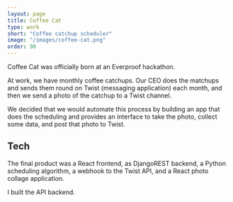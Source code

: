 ```yaml
---
layout: page
title: Coffee Cat
type: work
short: "Coffee catchup scheduler"
image: "/images/coffee-cat.png"
order: 90
---
```


Coffee Cat was officially born at an Everproof hackathon.

At work, we have monthly coffee catchups. Our CEO does the matchups and sends
them round on Twist (messaging application) each month, and then we send a
photo of the catchup to a Twist channel.

We decided that we would automate this process by building an app that does
the scheduling and provides an interface to take the photo, collect some data,
and post that photo to Twist.

## Tech

The final product was a React frontend, as DjangoREST backend, a Python
scheduling algorithm, a webhook to the Twist API, and a React photo collage
application.

I built the API backend.
